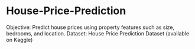 # House-Price-Prediction
Objective: Predict house prices using property features such as size, bedrooms, and location. Dataset: House Price Prediction Dataset (available on Kaggle)
